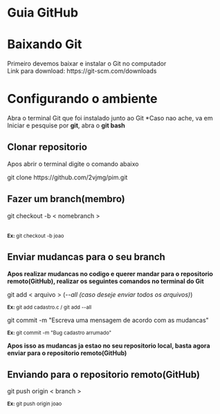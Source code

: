 # Guia GitHub
<h1>Baixando Git</h1>
<p>Primeiro devemos baixar e instalar o Git no computador <br>
Link para download: https://git-scm.com/downloads
</p>

<h1>Configurando o ambiente</h1>
<p>Abra o terminal Git que foi instalado junto ao Git
*Caso nao ache, va em Iniciar e pesquise por <strong>git</strong>, abra o <strong>git bash</strong>
</p>

<h2>Clonar repositorio</h2>
<p>Apos abrir o terminal digite o comando abaixo</p>
<p>git clone https://github.com/2vjmg/pim.git</p>

<h2>Fazer um branch(membro)</h2>
<p>git checkout -b < nomebranch > </p> <br>
<small><strong>Ex: </strong>git checkout -b joao</small>

<h2>Enviar mudancas para o seu branch</h2>
<p><strong>Apos realizar mudancas no codigo e querer mandar para o repositorio remoto(GitHub), realizar os seguintes comandos no terminal do Git</strong></p>

<p>git add < arquivo > (<i>--all (caso deseje enviar todos os arquivos)</i>)</p>
<small><strong>Ex: </strong>git add cadastro.c / git add --all</small> <br>

<p>git commit -m "Escreva uma mensagem de acordo com as mudancas"</p><small><strong>Ex: </strong>git commit -m "Bug cadastro arrumado"</small>

<p><strong>Apos isso as mudancas ja estao no seu repositorio local, basta agora enviar para o repositorio remoto(GitHub)</strong></p>

<h2>Enviando para o repositorio remoto(GitHub)</h2>
<p>git push origin < branch ></p>
<small><strong>Ex: </strong>git push origin joao</small>
